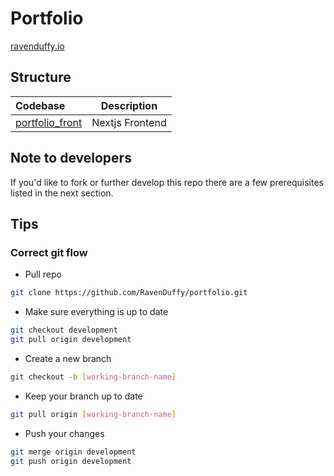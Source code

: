 # Portfolio

[ravenduffy.io](http://ravenduffy.io)

## Structure

| Codebase                           |   Description   |
| :--------------------------------- | :-------------: |
| [portfolio_front](portfolio_front) | Nextjs Frontend |

## Note to developers

If you'd like to fork or further develop this repo there are a few prerequisites listed in the next section.

## Tips

### Correct git flow

- Pull repo

```bash
git clone https://github.com/RavenDuffy/portfolio.git
```

- Make sure everything is up to date

```bash
git checkout development
git pull origin development
```

- Create a new branch

```bash
git checkout -b [working-branch-name]
```

- Keep your branch up to date

```bash
git pull origin [working-branch-name]
```

- Push your changes

```bash
git merge origin development
git push origin development
```
